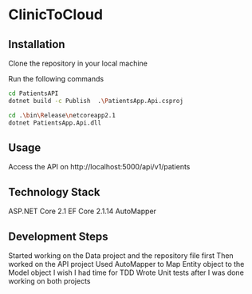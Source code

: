 # ClinicToCloud

## Installation

Clone the repository in your local machine

Run the following commands

```bash
cd PatientsAPI
dotnet build -c Publish  .\PatientsApp.Api.csproj

cd .\bin\Release\netcoreapp2.1
dotnet PatientsApp.Api.dll
```

## Usage

Access the API on http://localhost:5000/api/v1/patients

## Technology Stack

ASP.NET Core 2.1
EF Core 2.1.14
AutoMapper

## Development Steps

Started working on the Data project and the repository file first
Then worked on the API project
Used AutoMapper to Map Entity object to the Model object 
I wish I had time for TDD
Wrote Unit tests after I was done working on both projects
